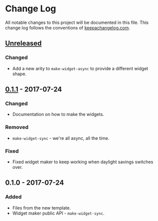 # Change Log
All notable changes to this project will be documented in this file. This change log follows the conventions of [keepachangelog.com](http://keepachangelog.com/).

## [Unreleased]
### Changed
- Add a new arity to `make-widget-async` to provide a different widget shape.

## [0.1.1] - 2017-07-24
### Changed
- Documentation on how to make the widgets.

### Removed
- `make-widget-sync` - we're all async, all the time.

### Fixed
- Fixed widget maker to keep working when daylight savings switches over.

## 0.1.0 - 2017-07-24
### Added
- Files from the new template.
- Widget maker public API - `make-widget-sync`.

[Unreleased]: https://github.com/your-name/lambda-api/compare/0.1.1...HEAD
[0.1.1]: https://github.com/your-name/lambda-api/compare/0.1.0...0.1.1
